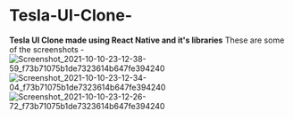# Tesla-UI-Clone-
<b>Tesla UI Clone made using React Native and it's libraries</b>
These are some of the screenshots -
![Screenshot_2021-10-10-23-12-38-59_f73b71075b1de7323614b647fe394240](https://user-images.githubusercontent.com/53139589/136707879-a7f89615-fe5f-4d18-9ceb-b376fc93dbc7.jpg)
![Screenshot_2021-10-10-23-12-34-04_f73b71075b1de7323614b647fe394240](https://user-images.githubusercontent.com/53139589/136707885-744028a8-e8cb-4103-addd-fef5d1b4a7b6.jpg)
![Screenshot_2021-10-10-23-12-26-72_f73b71075b1de7323614b647fe394240](https://user-images.githubusercontent.com/53139589/136707887-ef03622c-3658-46c6-ba0b-3c21b44576eb.jpg)
